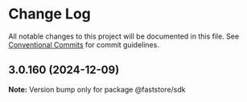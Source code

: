 # Change Log

All notable changes to this project will be documented in this file.
See [Conventional Commits](https://conventionalcommits.org) for commit guidelines.

## 3.0.160 (2024-12-09)

**Note:** Version bump only for package @faststore/sdk
